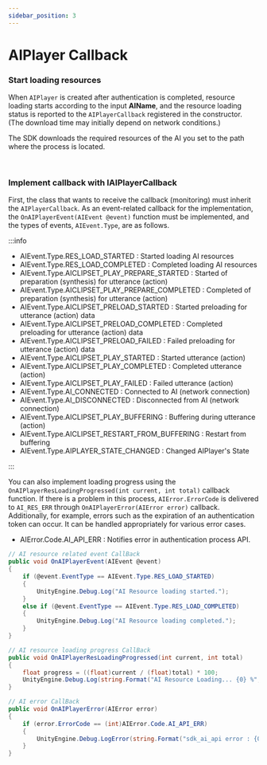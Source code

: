 ```yaml
---
sidebar_position: 3
---
```


# AIPlayer Callback

### Start loading resources 

When `AIPlayer` is created after authentication is completed, resource loading starts according to the input **AIName**, and the resource loading status is reported to the `AIPlayerCallback` registered in the constructor. (The download time may initially depend on network conditions.)

The SDK downloads the required resources of the AI you set to the path where the process is located.

<br/>

### Implement callback with IAIPlayerCallback

First, the class that wants to receive the callback (monitoring) must inherit the `AIPlayerCallback`. As an event-related callback for the implementation, the `OnAIPlayerEvent(AIEvent @event)` function must be implemented, and the types of events, `AIEvent.Type`, are as follows.

:::info

- AIEvent.Type.RES_LOAD_STARTED : Started loading AI resources
- AIEvent.Type.RES_LOAD_COMPLETED : Completed loading AI resources
- AIEvent.Type.AICLIPSET_PLAY_PREPARE_STARTED : Started of preparation (synthesis) for utterance (action)
- AIEvent.Type.AICLIPSET_PLAY_PREPARE_COMPLETED : Completed of preparation (synthesis) for utterance (action)
- AIEvent.Type.AICLIPSET_PRELOAD_STARTED : Started preloading for utterance (action) data
- AIEvent.Type.AICLIPSET_PRELOAD_COMPLETED : Completed preloading for utterance (action) data
- AIEvent.Type.AICLIPSET_PRELOAD_FAILED : Failed preloading for utterance (action) data
- AIEvent.Type.AICLIPSET_PLAY_STARTED : Started utterance (action)
- AIEvent.Type.AICLIPSET_PLAY_COMPLETED : Completed utterance (action)
- AIEvent.Type.AICLIPSET_PLAY_FAILED : Failed utterance (action)
- AIEvent.Type.AI_CONNECTED : Connected to AI (network connection)
- AIEvent.Type.AI_DISCONNECTED : Disconnected from AI (network connection)
- AIEvent.Type.AICLIPSET_PLAY_BUFFERING : Buffering during utterance (action)
- AIEvent.Type.AICLIPSET_RESTART_FROM_BUFFERING : Restart from buffering
- AIEvent.Type.AIPLAYER_STATE_CHANGED : Changed AIPlayer's State

:::

You can also implement loading progress using the `OnAIPlayerResLoadingProgressed(int current, int total)` callback function. If there is a problem in this process, `AIError.ErrorCode` is delivered to `AI_RES_ERR` through `OnAIPlayerError(AIError error)` callback. Additionally, for example, errors such as the expiration of an authentication token can occur. It can be handled appropriately for various error cases.

- AIError.Code.AI_API_ERR : Notifies error in authentication process API.

```csharp
// AI resource related event CallBack
public void OnAIPlayerEvent(AIEvent @event)
{
    if (@event.EventType == AIEvent.Type.RES_LOAD_STARTED)
    {
        UnityEngine.Debug.Log("AI Resource loading started.");
    }
    else if (@event.EventType == AIEvent.Type.RES_LOAD_COMPLETED)
    {
        UnityEngine.Debug.Log("AI Resource loading completed.");
    }
}

// AI resource loading progress CallBack
public void OnAIPlayerResLoadingProgressed(int current, int total)
{
    float progress = ((float)current / (float)total) * 100;
    UnityEngine.Debug.Log(string.Format("AI Resource Loading... {0} %", (int)progress));
}

// AI error CallBack
public void OnAIPlayerError(AIError error)
{
    if (error.ErrorCode == (int)AIError.Code.AI_API_ERR)
    {
        UnityEngine.Debug.LogError(string.Format("sdk_ai_api error : {0}", error.ToString()));          
    }
}
```
